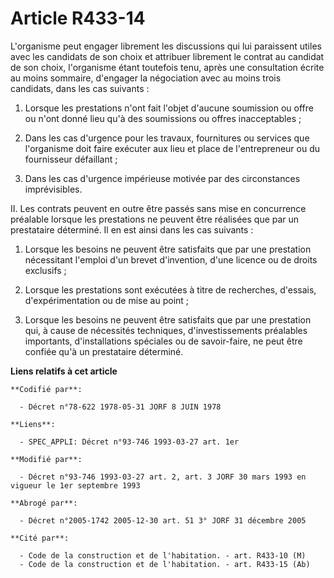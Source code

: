 # Article R433-14

L'organisme peut engager librement les discussions qui lui paraissent utiles avec les candidats de son choix et attribuer
librement le contrat au candidat de son choix, l'organisme étant toutefois tenu, après une consultation écrite au moins
sommaire, d'engager la négociation avec au moins trois candidats, dans les cas suivants :

1. Lorsque les prestations n'ont fait l'objet d'aucune soumission ou offre ou n'ont donné lieu qu'à des soumissions ou offres
inacceptables ;

2. Dans les cas d'urgence pour les travaux, fournitures ou services que l'organisme doit faire exécuter aux lieu et place de
l'entrepreneur ou du fournisseur défaillant ;

3. Dans les cas d'urgence impérieuse motivée par des circonstances imprévisibles.

II. Les contrats peuvent en outre être passés sans mise en concurrence préalable lorsque les prestations ne peuvent être
réalisées que par un prestataire déterminé. Il en est ainsi dans les cas suivants :

1. Lorsque les besoins ne peuvent être satisfaits que par une prestation nécessitant l'emploi d'un brevet d'invention, d'une
licence ou de droits exclusifs ;

2. Lorsque les prestations sont exécutées à titre de recherches, d'essais, d'expérimentation ou de mise au point ;

3. Lorsque les besoins ne peuvent être satisfaits que par une prestation qui, à cause de nécessités techniques,
d'investissements préalables importants, d'installations spéciales ou de savoir-faire, ne peut être confiée qu'à un
prestataire déterminé.

**Liens relatifs à cet article**

	**Codifié par**:

	  - Décret n°78-622 1978-05-31 JORF 8 JUIN 1978

	**Liens**:

	  - SPEC_APPLI: Décret n°93-746 1993-03-27 art. 1er

	**Modifié par**:

	  - Décret n°93-746 1993-03-27 art. 2, art. 3 JORF 30 mars 1993 en vigueur le 1er septembre 1993

	**Abrogé par**:

	  - Décret n°2005-1742 2005-12-30 art. 51 3° JORF 31 décembre 2005

	**Cité par**:

	  - Code de la construction et de l'habitation. - art. R433-10 (M)
	  - Code de la construction et de l'habitation. - art. R433-15 (Ab)
